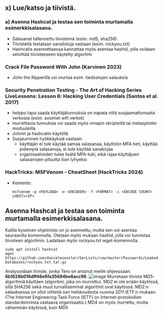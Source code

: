 ## x) Lue/katso ja tiivistä.
### a) Asenna Hashcat ja testaa sen toiminta murtamalla esimerkkisalasana.
- Salasanat tallennettu tiivisteinä (esim. md5, sha256)
- Tiivisteitä testataan sanalistoja vastaan (esim. rockyou.txt)
- Hashcatia asennettaessa kannattaa myös asentaa hashid, jolla voidaan selvittää tiivisteeseen käytetty algoritmi


### Crack File Password With John (Karvinen 2023)
- John the Ripperillä voi murtaa esim. tiedostojen salauksia

### Security Penetration Testing - The Art of Hacking Series LiveLessons: Lesson 6: Hacking User Credentials (Santos et al. 2017)
- helppo tapa saada käyttäjätunnuksia on napata niitä suojaamattomasta verkosta (esim. avoimet wifi verkot)
- murrettavia tunnuksia voi saada myös nmapin skripteillä tai metasploitin moduuleilla 
- Johnin ja hashcatin käytöllä
- Suojauminen hyökkäyksiä vastaan:
    - käyttäjän ei tule käytää samaa salasanaa, käyttöön MFA heti, käyttää pidempiä salasanoja, ei tule käyttää sanakirjaa
    - organisaatioiden tulee lisätä MFA-tuki, eikä rajaa käyttäjuen salasanojen pituutta liian lyhyeksi
 
### HackTricks: MSFVenom - CheatSheet (HackTricks 2024)
- Komento:

      msfvenom -p <PAYLOAD> -e <ENCODER> -f <FORMAT> -i <ENCODE COUNT> LHOST=<IP>
## Asenna Hashcat ja testaa sen toiminta murtamalla esimerkkisalasana.
Kalilla kyseinen ohjelmisto on jo asennettu, mutta sen voi asentaa seuraavilla komennolla. Otetaan myös mukaan hashid, jolla voi tunnistaa tiivisteen algoritmin. Ladataan myös rockyou.txt wget-komennolla.

    sudo apt install hashcat
    wget https://github.com/danielmiessler/SecLists/raw/master/Passwords/Leaked-Databases/rockyou.txt.tar.gz
Analysoidaan tiiviste, jonka Tero on antanut meille ohjeessaan: **6b1628b016dff46e6fa35684be6acc96**.
![image](https://github.com/user-attachments/assets/2852b47f-d659-4a62-b7a5-3f4a402cbc99)
Murretaan tiiviste MD5-algoritmiä käyttäen (algoritmi, joka on murrettu). MD2 ei ole enään käytössä, sillä SHA256 sekä muut turvallisemmat algoritmit ovat käytössä. MD2:n salauksessa on ollut viitteitä sen heikkoudesta vuonna 2011 IETF:n mukaan. (The Internet Engineering Task Force (IETF) on Internet-protokollien standardoinnista vastaava organisaatio.) MD4 on myös murrettu, mutta vähemmän käytössä, kuin MD5




